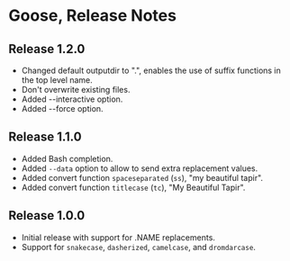 # Goose, Release Notes

## Release 1.2.0

* Changed default outputdir to ".", enables the use of suffix functions in the
  top level name.
* Don't overwrite existing files.
* Added --interactive option.
* Added --force option.


## Release 1.1.0

* Added Bash completion.
* Added `--data` option to allow to send extra replacement values.
* Added convert function `spaceseparated` (`ss`), "my beautiful tapir".
* Added convert function `titlecase` (`tc`), "My Beautiful Tapir".

## Release 1.0.0

* Initial release with support for .NAME replacements.
* Support for `snakecase`, `dasherized`, `camelcase`, and `dromdarcase`.


